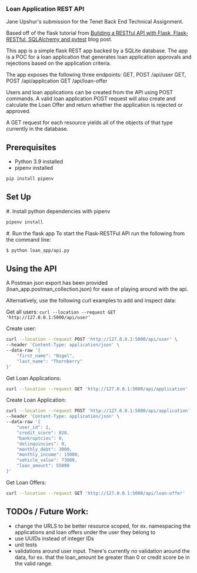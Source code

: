### Loan Application REST API
Jane Upshur's submission for the Tenet Back End Technical Assignment.

Based off of the flask tutorial from [Building a RESTful API with Flask, Flask-RESTful, SQLAlchemy and pytest](https://ericbernier.com/flask-restful-api) blog post.

This app is a simple flask REST app backed by a SQLite database.
The app is a POC for a loan application that generates loan application
approvals and rejections based on the application criteria.

The app exposes the following three endpoints:
GET, POST /api/user
GET, POST /api/application
GET /api/loan-offer

Users and loan applications can be created from the API using POST commands.
A valid loan application POST request will also create and calculate the
Loan Offer and return whether the application is rejected or approved.

A GET request for each resource yields all of the objects of that type
currently in the database.

## Prerequisites
- Python 3.9 installed
- pipenv installed
```bash
pip install pipenv
```

## Set Up

#. Install python dependencies with pipenv
```bash
pipenv install
```

#. Run the flask app
To start the Flask-RESTFul API run the following from the command line:
```bash
$ python loan_app/api.py
```

## Using the API

A Postman json export has been provided (loan_app.postman_collection.json) for
ease of playing around with the api.

Alternatively, use the following curl examples to add and inspect data:

Get all users:
`curl --location --request GET 'http://127.0.0.1:5000/api/user'`

Create user:
```bash
curl --location --request POST 'http://127.0.0.1:5000/api/user' \
--header 'Content-Type: application/json' \
--data-raw '{
    "first_name": "Nigel",
    "last_name": "Thornberry"
}'
```

Get Loan Applications:
```bash
curl --location --request GET 'http://127.0.0.1:5000/api/application'
```

Create Loan Application:
```bash
curl --location --request POST 'http://127.0.0.1:5000/api/application' \
--header 'Content-Type: application/json' \
--data-raw '{
    "user_id": 1,
    "credit_score": 820,
    "bankruptcies": 0,
    "delinquincies": 0,
    "monthly_debt": 3000,
    "monthly_income": 15000,
    "vehicle_value": 73000,
    "loan_amount": 55000
}'
```

Get Loan Offers:
```bash
curl --location --request GET 'http://127.0.0.1:5000/api/loan-offer'
```

## TODOs / Future Work:
- change the URLS to be better resource scoped, for ex. namespacing the
applications and loan offers under the user they belong to
- use UUIDs instead of integer IDs
- unit tests
- validations around user input. There's currently no validation around the
data, for ex. that the loan_amount be greater than 0 or credit score be in the
valid range.
